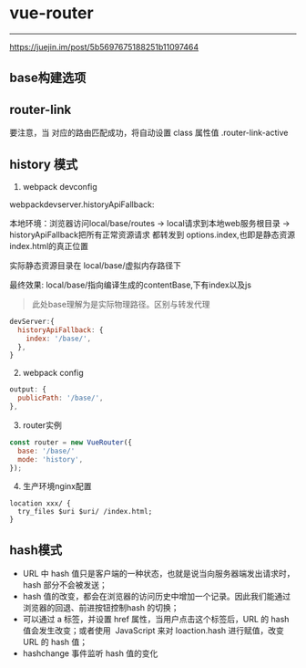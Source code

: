 # vue-router

***

<https://juejin.im/post/5b5697675188251b11097464>

## base构建选项

## router-link

要注意，当 <router-link> 对应的路由匹配成功，将自动设置 class 属性值 .router-link-active

## history 模式

1. webpack devconfig

webpackdevserver.historyApiFallback:

本地环境：浏览器访问local/base/routes -> local请求到本地web服务根目录 -> historyApiFallback把所有正常资源请求 都转发到 options.index,也即是静态资源index.html的真正位置

实际静态资源目录在 local/base/虚拟内存路径下

最终效果: local/base/指向编译生成的contentBase,下有index以及js

> 此处base理解为是实际物理路径。区别与转发代理

```js
devServer:{
  historyApiFallback: {
    index: '/base/',
  },
}
```

2. webpack config

```js
output: {
  publicPath: '/base/',
},
```

3. router实例

```js
const router = new VueRouter({
  base: '/base/'
  mode: 'history',
});
```

4. 生产环境nginx配置

```
location xxx/ {
  try_files $uri $uri/ /index.html;
}
```

## hash模式

- URL 中 hash 值只是客户端的一种状态，也就是说当向服务器端发出请求时，hash 部分不会被发送；
- hash 值的改变，都会在浏览器的访问历史中增加一个记录。因此我们能通过浏览器的回退、前进按钮控制hash 的切换；
- 可以通过 a 标签，并设置 href 属性，当用户点击这个标签后，URL 的 hash 值会发生改变；或者使用  JavaScript 来对 loaction.hash 进行赋值，改变 URL 的 hash 值；
- hashchange 事件监听 hash 值的变化
